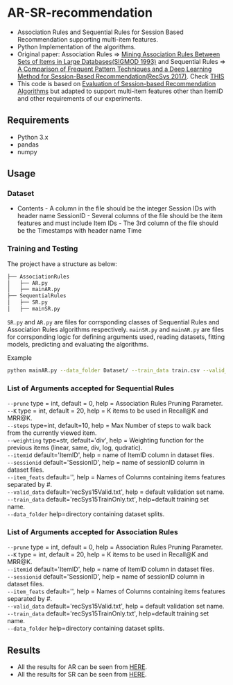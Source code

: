 # AR-SR-recommendation
- Association Rules and Sequential Rules for Session Based Recommendation supporting multi-item features.
- Python Implementation of the algorithms.
- Original paper: Association Rules => [Mining Association Rules Between Sets of Items in Large Databases(SIGMOD 1993)](https://rakesh.agrawal-family.com/papers/sigmod93assoc.pdf) and Sequential Rules => [A Comparison of Frequent Pattern Techniques and a Deep Learning Method for Session-Based Recommendation(RecSys 2017)](http://ceur-ws.org/Vol-1922/paper10.pdf). Check [THIS](https://arxiv.org/pdf/1803.09587)
- This code is based on [Evaluation of Session-based Recommendation Algorithms](https://www.dropbox.com/sh/dbzmtq4zhzbj5o9/AACldzQWbw-igKjcPTBI6ZPAa?dl=0) but adapted to support multi-item features other than ItemID and other requirements of our experiments.

## Requirements
- Python 3.x
- pandas
- numpy

## Usage

### Dataset
- Contents
        - A column in the file should be the integer Session IDs with header name SessionID
        - Several columns of the file should be the item features and must include Item IDs
        - The 3rd column of the file should be the Timestamps with header name Time
        
### Training and Testing
The project have a structure as below:

```bash
├── AssociationRules
│   ├── AR.py
│   ├── mainAR.py
├── SequentialRules
│   ├── SR.py
│   ├── mainSR.py
```
`SR.py` and `AR.py` are files for corrsponding classes of Sequential Rules and Association Rules algorithms respectively.
`mainSR.py` and `mainAR.py` are files for corrsponding logic for defining arguments used, reading datasets, fitting models, predicting and evaluating the algorithms.

Example
```bash
python mainAR.py --data_folder Dataset/ --train_data train.csv --valid_data valid.csv --K 20 --prune 0 --itemid ItemID --sessionid sessionID
```

### List of Arguments accepted for Sequential Rules
```--prune``` type = int, default = 0, help = Association Rules Pruning Parameter. <br>
```--K``` type = int, default = 20, help = K items to be used in Recall@K and MRR@K. <br>
```--steps``` type=int, default=10, help = Max Number of steps to walk back from the currently viewed item. <br>
```--weighting``` type=str, default='div', help = Weighting function for the previous items (linear, same, div, log, qudratic). <br>
```--itemid``` default='ItemID', help = name of ItemID column in dataset files. <br>
```--sessionid``` default='SessionID', help = name of sessionID column in dataset files. <br>
```--item_feats``` default='', help = Names of Columns containing items features separated by #. <br>
```--valid_data``` default='recSys15Valid.txt', help = default validation set name. <br>
```--train_data``` default='recSys15TrainOnly.txt', help=default training set name. <br>
```--data_folder``` help=directory containing dataset splits.

### List of Arguments accepted for Association Rules
```--prune``` type = int, default = 0, help = Association Rules Pruning Parameter. <br>
```--K``` type = int, default = 20, help = K items to be used in Recall@K and MRR@K. <br>
```--itemid``` default='ItemID', help = name of ItemID column in dataset files. <br>
```--sessionid``` default='SessionID', help = name of sessionID column in dataset files. <br>
```--item_feats``` default='', help = Names of Columns containing items features separated by #. <br>
```--valid_data``` default='recSys15Valid.txt', help = default validation set name. <br>
```--train_data``` default='recSys15TrainOnly.txt', help=default training set name. <br>
```--data_folder``` help=directory containing dataset splits.

## Results

- All the results for AR can be seen from [HERE](https://github.com/mmaher22/iCV-SBR/blob/master/Results/AR.pdf).
- All the results for SR can be seen from [HERE](https://github.com/mmaher22/iCV-SBR/blob/master/Results/SR.pdf).
